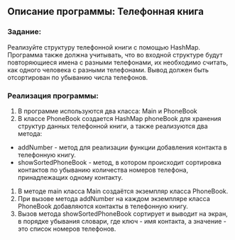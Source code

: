 ## Описание программы: Телефонная книга

### Задание:

Реализуйте структуру телефонной книги с помощью HashMap.
Программа также должна учитывать, что во входной структуре будут повторяющиеся имена с разными телефонами,
их необходимо считать, как одного человека с разными телефонами.
Вывод должен быть отсортирован по убыванию числа телефонов.

### Реализация программы:

1. В программе используются два класса: Main и PhoneBook
2. В классе PhoneBook создается HashMap phoneBook для хранения структур данных телефонной книги,
а также реализуются два метода:
- addNumber - метод для реализации функции добавления контакта в телефонную книгу.
- showSortedPhoneBook - метод, в котором происходит сортировка контактов по убыванию количества номеров телефона,
принадлежащих одному контакту.
1. В методе main класса Main создаётся экземпляр класса PhoneBook.
2. При вызове метода addNumber на каждом экземпляре класса PhoneBook добавляются контакты в телефонную книгу.
3. Вызов метода showSortedPhoneBook сортирует и выводит на экран, в порядке убывания словари,
где ключ - имя контакта, а значение - это список номеров телефонов.
